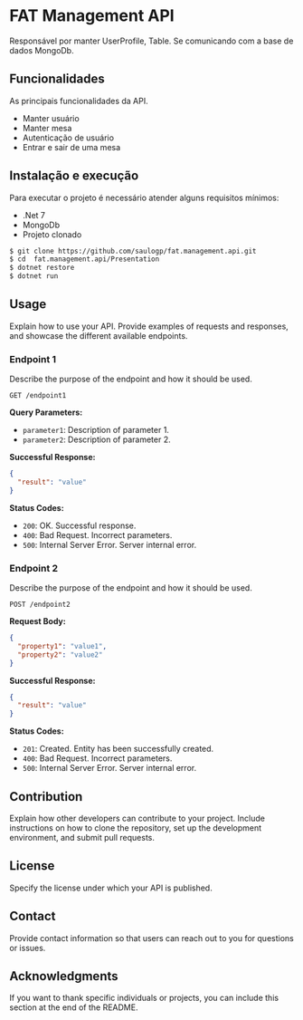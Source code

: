 # FAT Management API

Responsável por manter UserProfile, Table. Se comunicando com a base de dados MongoDb.

## Funcionalidades

As principais funcionalidades da API.

- Manter usuário
- Manter mesa
- Autenticação de usuário
- Entrar e sair de uma mesa

## Instalação e execução

Para executar o projeto é necessário atender alguns requisitos mínimos:

- .Net 7
- MongoDb
- Projeto clonado

```bash
$ git clone https://github.com/saulogp/fat.management.api.git
$ cd  fat.management.api/Presentation
$ dotnet restore
$ dotnet run
```

## Usage

Explain how to use your API. Provide examples of requests and responses, and showcase the different available endpoints.

### Endpoint 1

Describe the purpose of the endpoint and how it should be used.

```
GET /endpoint1
```

**Query Parameters:**

- `parameter1`: Description of parameter 1.
- `parameter2`: Description of parameter 2.

**Successful Response:**

```json
{
  "result": "value"
}
```

**Status Codes:**

- `200`: OK. Successful response.
- `400`: Bad Request. Incorrect parameters.
- `500`: Internal Server Error. Server internal error.

### Endpoint 2

Describe the purpose of the endpoint and how it should be used.

```
POST /endpoint2
```

**Request Body:**

```json
{
  "property1": "value1",
  "property2": "value2"
}
```

**Successful Response:**

```json
{
  "result": "value"
}
```

**Status Codes:**

- `201`: Created. Entity has been successfully created.
- `400`: Bad Request. Incorrect parameters.
- `500`: Internal Server Error. Server internal error.

## Contribution

Explain how other developers can contribute to your project. Include instructions on how to clone the repository, set up the development environment, and submit pull requests.

## License

Specify the license under which your API is published.

## Contact

Provide contact information so that users can reach out to you for questions or issues.

## Acknowledgments

If you want to thank specific individuals or projects, you can include this section at the end of the README.